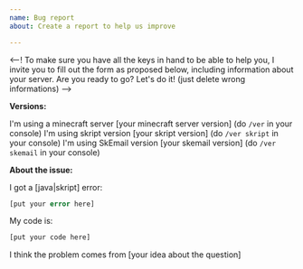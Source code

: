 ```yaml
---
name: Bug report
about: Create a report to help us improve

---
```


<!-- Welcome on the issue support! -->

<--! To make sure you have all the keys in hand to be able to help you, I invite you to fill out the form as proposed below, including information about your server. Are you ready to go? Let's do it! (just delete wrong informations) -->

**Versions:**

I'm using a minecraft server [your minecraft server version] (do ``/ver`` in your console)
I'm using skript version [your skript version] (do ``/ver skript`` in your console)
I'm using SkEmail version [your skemail version] (do ``/ver skemail`` in your console)

**About the issue:**

I got a [java|skript] error:
```vb
[put your error here]
```

My code is:
```vb
[put your code here]
```

I think the problem comes from [your idea about the question]
